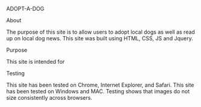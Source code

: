 ADOPT-A-DOG

About

  The purpose of this site is to allow users to adopt local dogs as well as read up on local dog news.
  This site was built using HTML, CSS, JS and Jquery.
  

Purpose

  This site is intended for
  

Testing

  This site has been tested on Chrome, Internet Explorer, and Safari.
  This site has been tested on Windows and MAC.
  Testing shows that images do not size consistently across browsers.
